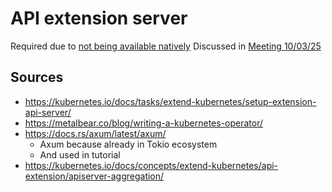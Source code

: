 # API extension server

Required due to [not being available natively](./fetching_multiple_kinds.md)
Discussed in [Meeting 10/03/25](../meeting_notes/Meeting%2003-10.md)

## Sources

- <https://kubernetes.io/docs/tasks/extend-kubernetes/setup-extension-api-server/>
- <https://metalbear.co/blog/writing-a-kubernetes-operator/>
- <https://docs.rs/axum/latest/axum/>
  - Axum because already in Tokio ecosystem
  - And used in tutorial
- <https://kubernetes.io/docs/concepts/extend-kubernetes/api-extension/apiserver-aggregation/>
